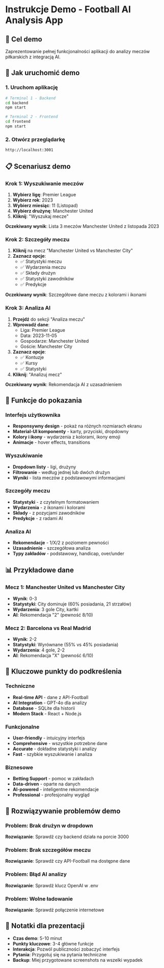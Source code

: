 # Instrukcje Demo - Football AI Analysis App

## 🎯 Cel demo

Zaprezentowanie pełnej funkcjonalności aplikacji do analizy meczów piłkarskich z integracją AI.

## 🚀 Jak uruchomić demo

### 1. Uruchom aplikację
```bash
# Terminal 1 - Backend
cd backend
npm start

# Terminal 2 - Frontend  
cd frontend
npm start
```

### 2. Otwórz przeglądarkę
```
http://localhost:3001
```

## 📋 Scenariusz demo

### Krok 1: Wyszukiwanie meczów
1. **Wybierz ligę**: Premier League
2. **Wybierz rok**: 2023
3. **Wybierz miesiąc**: 11 (Listopad)
4. **Wybierz drużynę**: Manchester United
5. **Kliknij**: "Wyszukaj mecze"

**Oczekiwany wynik**: Lista 3 meczów Manchester United z listopada 2023

### Krok 2: Szczegóły meczu
1. **Kliknij** na mecz "Manchester United vs Manchester City"
2. **Zaznacz opcje**:
   - ✅ Statystyki meczu
   - ✅ Wydarzenia meczu
   - ✅ Składy drużyn
   - ✅ Statystyki zawodników
   - ✅ Predykcje

**Oczekiwany wynik**: Szczegółowe dane meczu z kolorami i ikonami

### Krok 3: Analiza AI
1. **Przejdź** do sekcji "Analiza meczu"
2. **Wprowadź dane**:
   - Liga: Premier League
   - Data: 2023-11-05
   - Gospodarze: Manchester United
   - Goście: Manchester City
3. **Zaznacz opcje**:
   - ✅ Kontuzje
   - ✅ Kursy
   - ✅ Statystyki
4. **Kliknij**: "Analizuj mecz"

**Oczekiwany wynik**: Rekomendacja AI z uzasadnieniem

## 🎨 Funkcje do pokazania

### Interfejs użytkownika
- **Responsywny design** - pokaż na różnych rozmiarach ekranu
- **Material-UI komponenty** - karty, przyciski, dropdowny
- **Kolory i ikony** - wydarzenia z kolorami, ikony emoji
- **Animacje** - hover effects, transitions

### Wyszukiwanie
- **Dropdown listy** - ligi, drużyny
- **Filtrowanie** - według jednej lub dwóch drużyn
- **Wyniki** - lista meczów z podstawowymi informacjami

### Szczegóły meczu
- **Statystyki** - z czytelnym formatowaniem
- **Wydarzenia** - z ikonami i kolorami
- **Składy** - z pozycjami zawodników
- **Predykcje** - z radami AI

### Analiza AI
- **Rekomendacje** - 1/X/2 z poziomem pewności
- **Uzasadnienie** - szczegółowa analiza
- **Typy zakładów** - podstawowy, handicap, over/under

## 📊 Przykładowe dane

### Mecz 1: Manchester United vs Manchester City
- **Wynik**: 0-3
- **Statystyki**: City dominuje (60% posiadania, 21 strzałów)
- **Wydarzenia**: 3 gole City, kartki
- **AI**: Rekomendacja "2" (pewność 8/10)

### Mecz 2: Barcelona vs Real Madrid
- **Wynik**: 2-2
- **Statystyki**: Wyrównane (55% vs 45% posiadania)
- **Wydarzenia**: 4 gole, 2-2
- **AI**: Rekomendacja "X" (pewność 6/10)

## 🎯 Kluczowe punkty do podkreślenia

### Techniczne
- **Real-time API** - dane z API-Football
- **AI Integration** - GPT-4o dla analizy
- **Database** - SQLite dla historii
- **Modern Stack** - React + Node.js

### Funkcjonalne
- **User-friendly** - intuicyjny interfejs
- **Comprehensive** - wszystkie potrzebne dane
- **Accurate** - dokładne statystyki i analizy
- **Fast** - szybkie wyszukiwanie i analiza

### Biznesowe
- **Betting Support** - pomoc w zakładach
- **Data-driven** - oparte na danych
- **AI-powered** - inteligentne rekomendacje
- **Professional** - profesjonalny wygląd

## 🐛 Rozwiązywanie problemów demo

### Problem: Brak drużyn w dropdown
**Rozwiązanie**: Sprawdź czy backend działa na porcie 3000

### Problem: Brak szczegółów meczu
**Rozwiązanie**: Sprawdź czy API-Football ma dostępne dane

### Problem: Błąd AI analizy
**Rozwiązanie**: Sprawdź klucz OpenAI w .env

### Problem: Wolne ładowanie
**Rozwiązanie**: Sprawdź połączenie internetowe

## 📝 Notatki dla prezentacji

- **Czas demo**: 5-10 minut
- **Punkty kluczowe**: 3-4 główne funkcje
- **Interakcja**: Pozwól publiczności zobaczyć interfejs
- **Pytania**: Przygotuj się na pytania techniczne
- **Backup**: Miej przygotowane screenshots na wszelki wypadek 